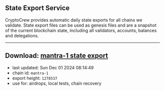 ## State Export Service
CryptoCrew provides automatic daily state exports for all chains we validate. State export files can be used as genesis files and are a snapshot of the current blockchain state, including all validators, accounts, balances and delegations.

---
**Download: [mantra-1 state export](https://dl-eu2.ccvalidators.com/SERVICE/mantrachain/mantra-1_export_1278537.json)**
---

- last updated: Sun Dec 01 2024 08:14:49
- chain id: `mantra-1`
- export height: `1278537`
- use for: airdrops, local tests, chain recovery
